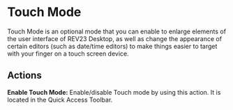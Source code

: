 # Touch Mode

Touch Mode is an optional mode that you can enable to enlarge elements of the user interface of REV23 Desktop, as well as change the appearance of certain editors (such as date/time editors) to make things easier to target with your finger on a touch screen device.

## Actions

**Enable Touch Mode:** Enable/disable Touch mode by using this action. It is located in the Quick Access Toolbar.